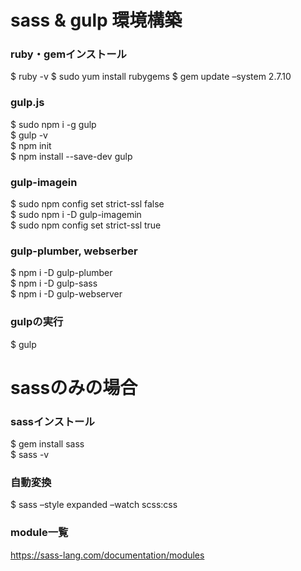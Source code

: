 # sass & gulp 環境構築
### ruby・gemインストール
$ ruby -v
$ sudo yum install rubygems
$ gem update –system 2.7.10

### gulp.js
$ sudo npm i -g gulp<br>
$ gulp -v<br>
$ npm init<br>
$ npm install --save-dev gulp

### gulp-imagein
$ sudo npm config set strict-ssl false<br>
$ sudo npm i -D gulp-imagemin<br>
$ sudo npm config set strict-ssl true

### gulp-plumber, webserber
$ npm i -D gulp-plumber<br>
$ npm i -D gulp-sass<br>
$ npm i -D gulp-webserver

### gulpの実行
$ gulp


# sassのみの場合
### sassインストール
$ gem install sass<br>
$ sass -v

### 自動変換
$ sass –style expanded –watch scss:css

### module一覧
https://sass-lang.com/documentation/modules
